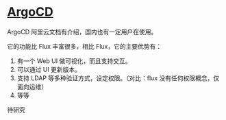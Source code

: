 # [ArgoCD](https://github.com/argoproj/argo-cd)

ArgoCD 阿里云文档有介绍，国内也有一定用户在使用。

它的功能比 Flux 丰富很多，相比 Flux，它的主要优势有：

1. 有一个 Web UI 做可视化，而且支持交互。
2. 可以通过 UI 更新版本。
3. 支持 LDAP 等多种验证方式，设定权限。（对比：flux 没有任何权限概念，仅面向运维）
4. 等等

待研究